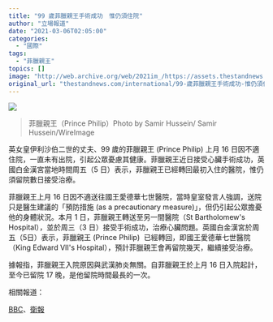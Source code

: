 ```yaml
---
title: "99 歲菲臘親王手術成功　惟仍須住院"
author: "立場報道"
date: "2021-03-06T02:05:00"
categories:
  - "國際"
tags:
  - "菲臘親王"
topics: []
image: "http://web.archive.org/web/2021im_/https://assets.thestandnews.com/media/photos/GettyImages-125760990720copy_Isjpk_n5NMIoW.png"
original_url: "thestandnews.com/international/99-歲菲臘親王手術成功-惟仍須住院"
---
```

![](http://web.archive.org/web/2021im_/https://assets.thestandnews.com/media/photos/GettyImages-125760990720copy_Isjpk_n5NMIoW.png)
> 菲臘親王（Prince Philip）Photo by Samir Hussein/ Samir Hussein/WireImage

英女皇伊利沙伯二世的丈夫、99 歲的菲臘親王 (Prince Philip) 上月 16 日因不適住院，一直未有出院，引起公眾憂慮其健康。菲臘親王近日接受心臟手術成功，英國白金漢宮當地時間周五（5 日）表示，菲臘親王已經轉回最初入住的醫院，惟仍須留院數日接受治療。

菲臘親王上月 16 日因不適送往國王愛德華七世醫院，當時皇室發言人強調，送院只是醫生建議的「預防措施 (as a precautionary measure)」，但仍引起公眾擔憂他的身體狀況。本月 1 日，菲臘親王轉送至另一間醫院（St Bartholomew's Hospital），並於周三（3 日）接受手術成功，治療心臟問題。英國白金漢宮於周五（5日）表示，菲臘親王 (Prince Philip)  已經轉回，即國王愛德華七世醫院（King Edward VII's Hospital），預計菲臘親王會再留院幾天，繼續接受治療。

據報指，菲臘親王入院原因與武漢肺炎無關。自菲臘親王於上月 16 日入院起計，至今已留院 17 晚，是他留院時間最長的一次。

相關報道：

[BBC](http://web.archive.org/web/20211229132819/https://www.bbc.co.uk/news/uk-56278445)、[衛報](http://web.archive.org/web/20211229132819/https://www.theguardian.com/uk-news/2021/mar/05/prince-philip-transferred-back-to-king-edward-vii-hospital-after-surgery)
